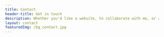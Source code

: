 ```yaml
---
title: Contact
header-title: Get in touch
description: Whether you'd like a website, to collaborate with me, or anything. I'd love to hear from you!
layout: contact
featuredImg: /bg_contact.jpg
---
```


